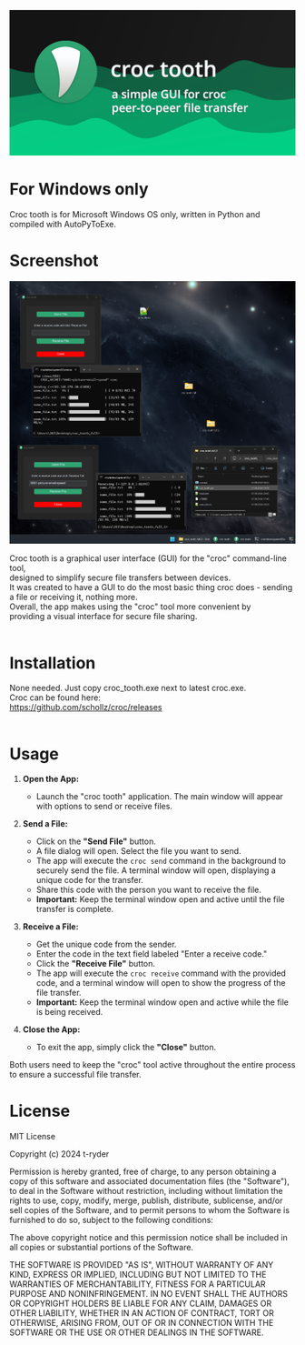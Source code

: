 
![croc tooth banner](https://github.com/ryder203/croc_tooth/blob/main/res/promo/header.png?raw=true)

# For Windows only

Croc tooth is for Microsoft Windows OS only, written in Python and compiled with AutoPyToExe.

# Screenshot

![Demo Preview](https://github.com/ryder203/croc_tooth/blob/main/res/promo/screenshot_croc_tooth.png?raw=true)

Croc tooth is a graphical user interface (GUI) for the "croc" command-line tool,<br>designed to simplify secure file transfers between devices.<br>
It was created to have a GUI to do the most basic thing croc does - sending a file or receiving it, nothing more.<br>
Overall, the app makes using the "croc" tool more convenient by <br>providing a visual interface for secure file sharing.<br><br>

# Installation

None needed. Just copy croc_tooth.exe next to latest croc.exe.<br>
Croc can be found here:<br>
https://github.com/schollz/croc/releases
<br>
<br>


# Usage

1. **Open the App:**
   - Launch the "croc tooth" application. The main window will appear with options to send or receive files.

2. **Send a File:**
   - Click on the **"Send File"** button.
   - A file dialog will open. Select the file you want to send.
   - The app will execute the `croc send` command in the background to securely send the file. A terminal window will open, displaying a unique code for the transfer.
   - Share this code with the person you want to receive the file.
   - **Important:** Keep the terminal window open and active until the file transfer is complete.

3. **Receive a File:**
   - Get the unique code from the sender.
   - Enter the code in the text field labeled "Enter a receive code."
   - Click the **"Receive File"** button.
   - The app will execute the `croc receive` command with the provided code, and a terminal window will open to show the progress of the file transfer.
   - **Important:** Keep the terminal window open and active while the file is being received.

4. **Close the App:**
   - To exit the app, simply click the **"Close"** button.

Both users need to keep the "croc" tool active throughout the entire process to ensure a successful file transfer.



# License

MIT License

Copyright (c) 2024 t-ryder

Permission is hereby granted, free of charge, to any person obtaining a copy
of this software and associated documentation files (the "Software"), to deal
in the Software without restriction, including without limitation the rights
to use, copy, modify, merge, publish, distribute, sublicense, and/or sell
copies of the Software, and to permit persons to whom the Software is
furnished to do so, subject to the following conditions:

The above copyright notice and this permission notice shall be included in all
copies or substantial portions of the Software.

THE SOFTWARE IS PROVIDED "AS IS", WITHOUT WARRANTY OF ANY KIND, EXPRESS OR
IMPLIED, INCLUDING BUT NOT LIMITED TO THE WARRANTIES OF MERCHANTABILITY,
FITNESS FOR A PARTICULAR PURPOSE AND NONINFRINGEMENT. IN NO EVENT SHALL THE
AUTHORS OR COPYRIGHT HOLDERS BE LIABLE FOR ANY CLAIM, DAMAGES OR OTHER
LIABILITY, WHETHER IN AN ACTION OF CONTRACT, TORT OR OTHERWISE, ARISING FROM,
OUT OF OR IN CONNECTION WITH THE SOFTWARE OR THE USE OR OTHER DEALINGS IN THE
SOFTWARE.

